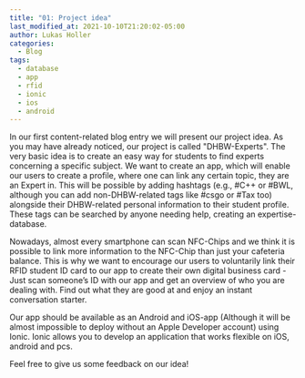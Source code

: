 ```yaml
---
title: "01: Project idea"
last_modified_at: 2021-10-10T21:20:02-05:00
author: Lukas Holler
categories:
  - Blog
tags:
  - database
  - app
  - rfid
  - ionic
  - ios
  - android
---
```


In our first content-related blog entry we will present our project idea. As you may have already noticed, our project is called "DHBW-Experts".
The very basic idea is to create an easy way for students to find experts concerning a specific subject.
We want to create an app, which will enable our users to create a profile, where one can link any certain topic, they are an Expert in.
This will be possible by adding hashtags (e.g., #C++ or #BWL, although you can add non-DHBW-related tags like #csgo or #Tax too) alongside their DHBW-related personal information to their student profile. These tags can be searched by anyone needing help, creating an expertise-database.

Nowadays, almost every smartphone can scan NFC-Chips and we think it is possible to link more information to the NFC-Chip than just your cafeteria balance. This is why we want to encourage our users to voluntarily link their RFID student ID card to our app to create their own digital business card - Just scan someone’s ID with our app and get an overview of who you are dealing with. Find out what they are good at and enjoy an instant conversation starter.

Our app should be available as an Android and iOS-app (Although it will be almost impossible to deploy without an Apple Developer account) using Ionic. Ionic allows you to develop an application that works flexible on iOS, android and pcs.

Feel free to give us some feedback on our idea!
